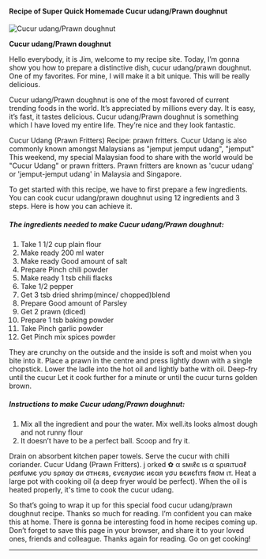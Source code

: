            

#### Recipe of Super Quick Homemade Cucur udang/Prawn doughnut

![Cucur udang/Prawn doughnut](https://img-global.cpcdn.com/recipes/206146e4eecd4c1b/751x532cq70/cucur-udangprawn-doughnut-recipe-main-photo.jpg)

**Cucur udang/Prawn doughnut**

Hello everybody, it is Jim, welcome to my recipe site. Today, I’m gonna show you how to prepare a distinctive dish, cucur udang/prawn doughnut. One of my favorites. For mine, I will make it a bit unique. This will be really delicious.

Cucur udang/Prawn doughnut is one of the most favored of current trending foods in the world. It’s appreciated by millions every day. It is easy, it’s fast, it tastes delicious. Cucur udang/Prawn doughnut is something which I have loved my entire life. They’re nice and they look fantastic.

Cucur Udang (Prawn Fritters) Recipe: prawn fritters. Cucur Udang is also commonly known amongst Malaysians as "jemput jemput udang", "jemput" This weekend, my special Malaysian food to share with the world would be "Cucur Udang" or prawn fritters. Prawn fritters are known as 'cucur udang' or 'jemput-jemput udang' in Malaysia and Singapore.

To get started with this recipe, we have to first prepare a few ingredients. You can cook cucur udang/prawn doughnut using 12 ingredients and 3 steps. Here is how you can achieve it.

##### The ingredients needed to make Cucur udang/Prawn doughnut:

1.  Take 1 1/2 cup plain flour
2.  Make ready 200 ml water
3.  Make ready Good amount of salt
4.  Prepare Pinch chili powder
5.  Make ready 1 tsb chili flacks
6.  Take 1/2 pepper
7.  Get 3 tsb dried shrimp(mince/ chopped)blend
8.  Prepare Good amount of Parsley
9.  Get 2 prawn (diced)
10.  Prepare 1 tsb baking powder
11.  Take Pinch garlic powder
12.  Get Pinch mix spices powder

They are crunchy on the outside and the inside is soft and moist when you bite into it. Place a prawn in the centre and press lightly down with a single chopstick. Lower the ladle into the hot oil and lightly bathe with oil. Deep-fry until the cucur Let it cook further for a minute or until the cucur turns golden brown.

##### Instructions to make Cucur udang/Prawn doughnut:

1.  Mix all the ingredient and pour the water. Mix well.its looks almost dough and not runny flour
2.  It doesn’t have to be a perfect ball. Scoop and fry it.

Drain on absorbent kitchen paper towels. Serve the cucur with chilli coriander. Cucur Udang (Prawn Fritters). j orked ✿ α ѕмιℓє ιѕ α ѕριяιтυαℓ ρєяfυмє уσυ ѕρяαу σи σтнєяѕ, єνєяуσиє иєαя уσυ вєиєfιтѕ fяσм ιт. Heat a large pot with cooking oil (a deep fryer would be perfect). When the oil is heated properly, it's time to cook the cucur udang.

So that’s going to wrap it up for this special food cucur udang/prawn doughnut recipe. Thanks so much for reading. I’m confident you can make this at home. There is gonna be interesting food in home recipes coming up. Don’t forget to save this page in your browser, and share it to your loved ones, friends and colleague. Thanks again for reading. Go on get cooking!

* * *